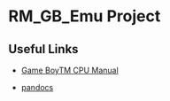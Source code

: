 # RM_GB_Emu Project

## Useful Links

- [Game BoyTM CPU Manual](http://marc.rawer.de/Gameboy/Docs/GBCPUman.pdf)

- [pandocs](https://gbdev.io/pandocs/Specifications.html)
